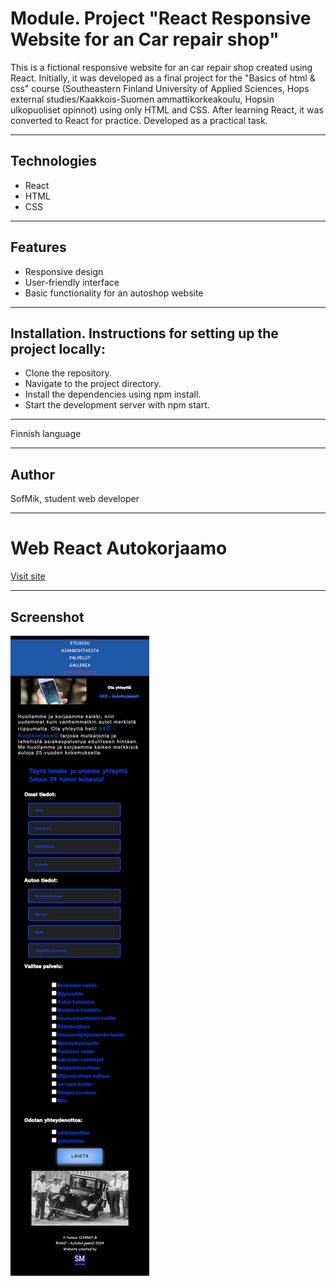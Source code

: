 # Module. Project "React Responsive Website for an Сar repair shop"
This is a fictional responsive website for an сar repair shop created using React. 
Initially, it was developed as a final project for the "Basics of html & css" course (Southeastern Finland University of Applied Sciences, Hops external studies/Kaakkois-Suomen ammattikorkeakoulu, Hopsin ulkopuoliset opinnot) using only HTML and CSS. 
After learning React, it was converted to React for practice.
Developed as a practical task.

---

## Technologies

* React
* HTML
* CSS

---

## Features

* Responsive design
* User-friendly interface
* Basic functionality for an autoshop website

---

## Installation. Instructions for setting up the project locally: 

* Clone the repository.
* Navigate to the project directory.
* Install the dependencies using npm install.
* Start the development server with npm start.

---

Finnish language

---

## Author
SofMik, student web developer

---

# Web React Autokorjaamo 
[Visit site](https://sofmik.github.io/Web.React.Autokorjaamo/)

---

## Screenshot
![](public/screenshot.contact.readme.png)

